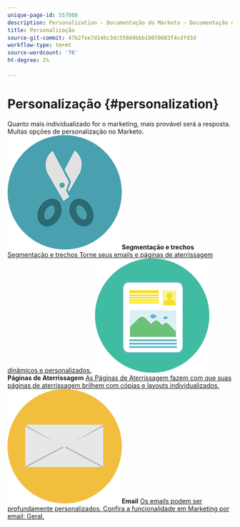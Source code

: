 ```yaml
---
unique-page-id: 557080
description: Personalization - Documentação do Marketo - Documentação do produto
title: Personalização
source-git-commit: 47b2fee7d146c3dc558d4bbb10070683f4cdfd3d
workflow-type: tm+mt
source-wordcount: '76'
ht-degree: 2%

---
```



# Personalização {#personalization}

Quanto mais individualizado for o marketing, mais provável será a resposta. Muitas opções de personalização no Marketo.
**&#x200B; ![Segmentação e trechos](assets/graphic-design-tools-18.png)Segmentação e trechos** [Segmentação e trechos Torne seus emails e páginas de aterrissagem dinâmicos e personalizados.](https://docs.marketo.com/display/DOCS/Segmentation+and+Snippets)     **&#x200B; ![Páginas de Aterrissagem](assets/office-artboard-80.png)Páginas de Aterrissagem** [As Páginas de Aterrissagem fazem com que suas páginas de aterrissagem brilhem com cópias e layouts individualizados.](https://docs.marketo.com/display/DOCS/Personalizing+Landing+Pages)     **&#x200B; ![Email](assets/office-27-1.png)Email** [Os emails podem ser profundamente personalizados. Confira a funcionalidade em Marketing por email: Geral.](https://docs.marketo.com/display/DOCS/General)